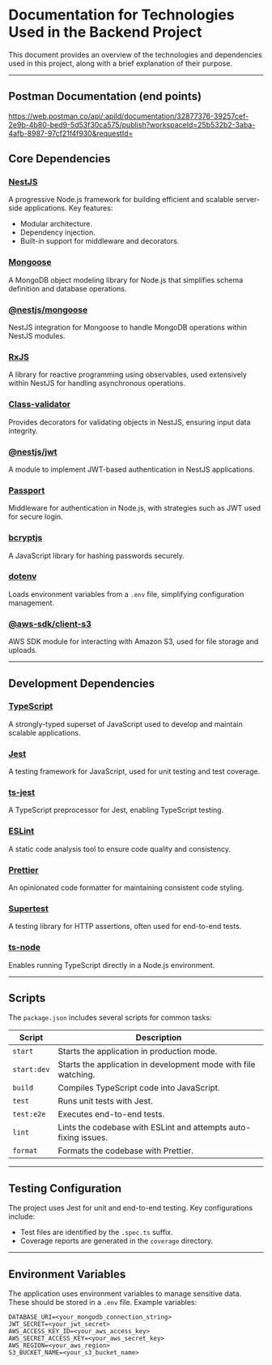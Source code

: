 # Documentation for Technologies Used in the Backend Project

This document provides an overview of the technologies and dependencies used in this project, along with a brief explanation of their purpose.

---

## Postman Documentation (end points)

https://web.postman.co/api/:apiId/documentation/32877376-39257cef-2e9b-4b80-bed9-5d53f30ca575/publish?workspaceId=25b532b2-3aba-4afb-8987-97cf21f4f930&requestId=

## Core Dependencies

### [NestJS](https://nestjs.com/)

A progressive Node.js framework for building efficient and scalable server-side applications. Key features:

- Modular architecture.
- Dependency injection.
- Built-in support for middleware and decorators.

### [Mongoose](https://mongoosejs.com/)

A MongoDB object modeling library for Node.js that simplifies schema definition and database operations.

### [@nestjs/mongoose](https://docs.nestjs.com/techniques/mongodb)

NestJS integration for Mongoose to handle MongoDB operations within NestJS modules.

### [RxJS](https://rxjs.dev/)

A library for reactive programming using observables, used extensively within NestJS for handling asynchronous operations.

### [Class-validator](https://github.com/typestack/class-validator)

Provides decorators for validating objects in NestJS, ensuring input data integrity.

### [@nestjs/jwt](https://docs.nestjs.com/security/authentication#jwt-token)

A module to implement JWT-based authentication in NestJS applications.

### [Passport](http://www.passportjs.org/)

Middleware for authentication in Node.js, with strategies such as JWT used for secure login.

### [bcryptjs](https://github.com/dcodeIO/bcrypt.js)

A JavaScript library for hashing passwords securely.

### [dotenv](https://github.com/motdotla/dotenv)

Loads environment variables from a `.env` file, simplifying configuration management.

### [@aws-sdk/client-s3](https://docs.aws.amazon.com/sdk-for-javascript/v3/developer-guide/welcome.html)

AWS SDK module for interacting with Amazon S3, used for file storage and uploads.

---

## Development Dependencies

### [TypeScript](https://www.typescriptlang.org/)

A strongly-typed superset of JavaScript used to develop and maintain scalable applications.

### [Jest](https://jestjs.io/)

A testing framework for JavaScript, used for unit testing and test coverage.

### [ts-jest](https://kulshekhar.github.io/ts-jest/)

A TypeScript preprocessor for Jest, enabling TypeScript testing.

### [ESLint](https://eslint.org/)

A static code analysis tool to ensure code quality and consistency.

### [Prettier](https://prettier.io/)

An opinionated code formatter for maintaining consistent code styling.

### [Supertest](https://github.com/visionmedia/supertest)

A testing library for HTTP assertions, often used for end-to-end tests.

### [ts-node](https://github.com/TypeStrong/ts-node)

Enables running TypeScript directly in a Node.js environment.

---

## Scripts

The `package.json` includes several scripts for common tasks:

| Script      | Description                                                     |
| ----------- | --------------------------------------------------------------- |
| `start`     | Starts the application in production mode.                      |
| `start:dev` | Starts the application in development mode with file watching.  |
| `build`     | Compiles TypeScript code into JavaScript.                       |
| `test`      | Runs unit tests with Jest.                                      |
| `test:e2e`  | Executes end-to-end tests.                                      |
| `lint`      | Lints the codebase with ESLint and attempts auto-fixing issues. |
| `format`    | Formats the codebase with Prettier.                             |

---

## Testing Configuration

The project uses Jest for unit and end-to-end testing. Key configurations include:

- Test files are identified by the `.spec.ts` suffix.
- Coverage reports are generated in the `coverage` directory.

---

## Environment Variables

The application uses environment variables to manage sensitive data. These should be stored in a `.env` file. Example variables:

```env
DATABASE_URI=<your_mongodb_connection_string>
JWT_SECRET=<your_jwt_secret>
AWS_ACCESS_KEY_ID=<your_aws_access_key>
AWS_SECRET_ACCESS_KEY=<your_aws_secret_key>
AWS_REGION=<your_aws_region>
S3_BUCKET_NAME=<your_s3_bucket_name>
```
